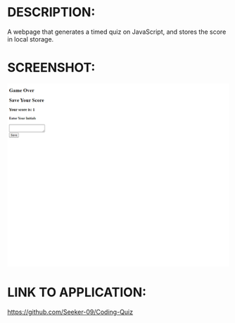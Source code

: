 # DESCRIPTION:

A webpage that generates a timed quiz on JavaScript, and stores the score in local storage.

# SCREENSHOT:

![Alt text](./assets/images/websiteScreenshot.png "Optional Title")

# LINK TO APPLICATION: 

https://github.com/Seeker-09/Coding-Quiz